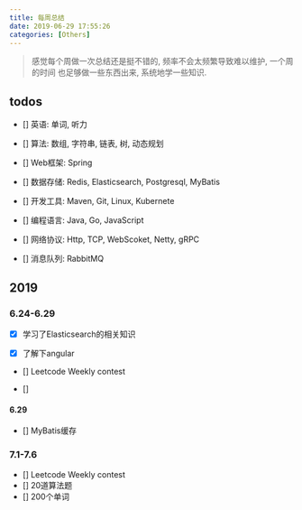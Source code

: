 ```yaml
---
title: 每周总结
date: 2019-06-29 17:55:26
categories: [Others]
---
```


> 感觉每个周做一次总结还是挺不错的, 频率不会太频繁导致难以维护, 一个周的时间
  也足够做一些东西出来, 系统地学一些知识.

## todos
- [] 英语: 单词, 听力

- [] 算法: 数组, 字符串, 链表, 树, 动态规划

- [] Web框架: Spring

- [] 数据存储: Redis, Elasticsearch, Postgresql, MyBatis

- [] 开发工具: Maven, Git, Linux, Kubernete

- [] 编程语言: Java, Go, JavaScript

- [] 网络协议: Http, TCP, WebScoket, Netty, gRPC

- [] 消息队列: RabbitMQ
## 2019
### 6.24-6.29

- [x] 学习了Elasticsearch的相关知识

- [x] 了解下angular

- [] Leetcode Weekly contest

- [] 
#### 6.29
- [] MyBatis缓存
### 7.1-7.6
- [] Leetcode Weekly contest
- [] 20道算法题
- [] 200个单词